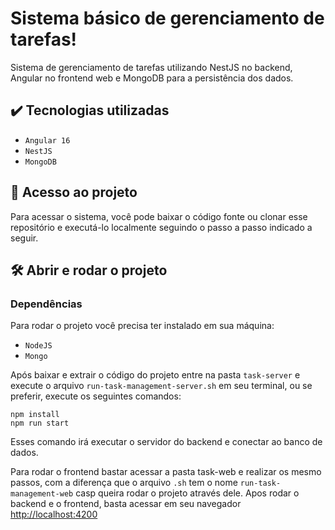 # Sistema básico de gerenciamento de tarefas!
Sistema de gerenciamento de tarefas utilizando NestJS no backend, Angular no frontend web e MongoDB para a persistência dos dados.

## ✔️ Tecnologias utilizadas

- ``Angular 16``
- ``NestJS``
- ``MongoDB``

## 📁 Acesso ao projeto
Para acessar o sistema, você pode baixar o código fonte ou clonar esse repositório e executá-lo localmente seguindo o passo a passo indicado a seguir.

## 🛠️ Abrir e rodar o projeto
### Dependências
Para rodar o projeto você precisa ter instalado em sua máquina:
- ``NodeJS``
- ``Mongo``

Após baixar e extrair o código do projeto entre na pasta ``task-server`` e execute o arquivo ``run-task-management-server.sh`` em seu terminal, ou se preferir, execute os seguintes comandos:

```
npm install
npm run start
```
Esses comando irá executar o servidor do backend e conectar ao banco de dados.

Para rodar o frontend bastar acessar a pasta task-web e realizar os mesmo passos, com a diferença que o arquivo ``.sh`` tem o nome ``run-task-management-web`` casp queira rodar o projeto através dele.
Apos rodar o backend e o frontend, basta acessar em seu navegador [http://localhost:4200](http://localhost:4200)

